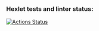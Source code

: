 ### Hexlet tests and linter status:
[![Actions Status](https://github.com/santsyntax/qa-engineer-project-85/actions/workflows/hexlet-check.yml/badge.svg)](https://github.com/santsyntax/qa-engineer-project-85/actions)
